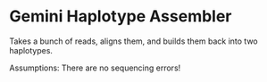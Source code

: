 Gemini Haplotype Assembler
==========================

Takes a bunch of reads, aligns them, and builds them back into two
haplotypes.  

Assumptions:
There are no sequencing errors!
